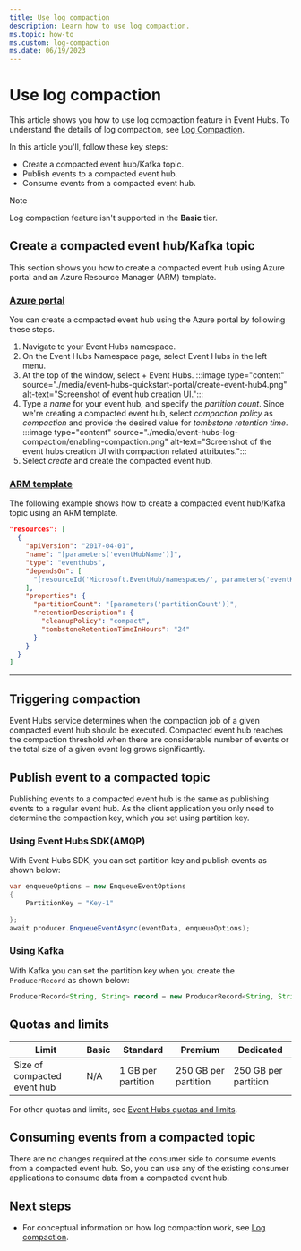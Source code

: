 ```yaml
---
title: Use log compaction
description: Learn how to use log compaction. 
ms.topic: how-to
ms.custom: log-compaction
ms.date: 06/19/2023
---
```


# Use log compaction
This article shows you how to use log compaction feature in Event Hubs. To understand the details of log compaction, see [Log Compaction](log-compaction.md).

In this article you'll, follow these key steps:
- Create a compacted event hub/Kafka topic.
- Publish events to a compacted event hub. 
- Consume events from a compacted event hub. 

> [!NOTE] 
> Log compaction feature isn't supported in the **Basic** tier.

## Create a compacted event hub/Kafka topic
This section shows you how to create a compacted event hub using Azure portal and an Azure Resource Manager (ARM) template.

### [Azure portal](#tab/portal)
You can create a compacted event hub using the Azure portal by following these steps.

1. Navigate to your Event Hubs namespace.
1. On the Event Hubs Namespace page, select Event Hubs in the left menu.
1. At the top of the window, select + Event Hubs.
    :::image type="content" source="./media/event-hubs-quickstart-portal/create-event-hub4.png" alt-text="Screenshot of event hub creation UI.":::
1. Type a *name* for your event hub, and specify the *partition count*. Since we're creating a compacted event hub, select *compaction policy* as *compaction* and provide the desired value for *tombstone retention time*. 
    :::image type="content" source="./media/event-hubs-log-compaction/enabling-compaction.png" alt-text="Screenshot of the event hubs creation UI with compaction related attributes.":::
1. Select *create* and create the compacted event hub. 

### [ARM template](#tab/arm)
The following example shows how to create a compacted event hub/Kafka topic using an ARM template.

```json
"resources": [
  {
    "apiVersion": "2017-04-01",
    "name": "[parameters('eventHubName')]",
    "type": "eventhubs",
    "dependsOn": [
      "[resourceId('Microsoft.EventHub/namespaces/', parameters('eventHubNamespaceName'))]"
    ],
    "properties": {
      "partitionCount": "[parameters('partitionCount')]",
      "retentionDescription": {
        "cleanupPolicy": "compact",
        "tombstoneRetentionTimeInHours": "24"
      }
    }
  }
]
```

---

## Triggering compaction 
Event Hubs service determines when the compaction job of a given compacted event hub should be executed. Compacted event hub reaches the compaction threshold when there are considerable number of events or the total size of a given event log grows significantly. 

## Publish event to a compacted topic
Publishing events to a compacted event hub is the same as publishing events to a regular event hub. As the client application you only need to determine the compaction key, which you set using partition key.

### Using Event Hubs SDK(AMQP)
With Event Hubs SDK, you can set partition key and publish events as shown below:

```csharp
var enqueueOptions = new EnqueueEventOptions
{
    PartitionKey = "Key-1"
    
};
await producer.EnqueueEventAsync(eventData, enqueueOptions);
```

### Using Kafka
With Kafka you can set the partition key when you create the `ProducerRecord` as shown below: 
```java
ProducerRecord<String, String> record = new ProducerRecord<String, String>(TOPIC, "Key-1" , "Value-1");
```

## Quotas and limits
| Limit | Basic | Standard | Premium |  Dedicated |
| ----- | ----- | -------- | -------- | --------- | 
| Size of compacted event hub  | N/A | 1 GB per partition | 250 GB per partition | 250 GB per partition |

For other quotas and limits, see [Event Hubs quotas and limits](event-hubs-quotas.md).

## Consuming events from a compacted topic
There are no changes required at the consumer side to consume events from a compacted event hub. So, you can use any of the existing consumer applications to consume data from a compacted event hub. 

## Next steps

- For conceptual information on how log compaction work, see [Log compaction](log-compaction.md). 